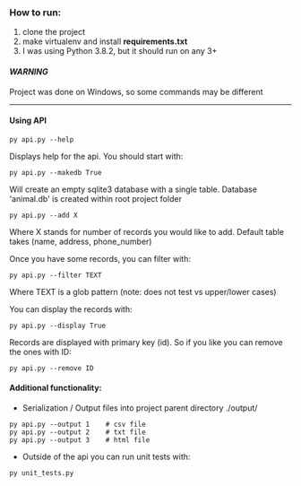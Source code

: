 ### **How to run:**
1) clone the project
2) make virtualenv and install **requirements.txt**
3) I was using Python 3.8.2, but it should run on any 3+

#### ***WARNING***

Project was done on Windows, so some commands may be different

---

#### Using API

~~~~
py api.py --help
~~~~
Displays help for the api. You should start with:
~~~~
py api.py --makedb True
~~~~
Will create an empty sqlite3 database with a single table. Database 'animal.db' is created within root project folder
~~~~
py api.py --add X
~~~~
Where X stands for number of records you would like to add. Default table takes (name, address, phone_number)

Once you have some records, you can filter with:
~~~~
py api.py --filter TEXT
~~~~
Where TEXT is a glob pattern (note: does not test vs upper/lower cases)

You can display the records with:
~~~~
py api.py --display True
~~~~
Records are displayed with primary key (id). So if you like you can remove the ones with ID:
~~~~
py api.py --remove ID
~~~~


#### Additional functionality:
- Serialization / Output files into project parent directory ./output/
~~~~
py api.py --output 1    # csv file
py api.py --output 2    # txt file
py api.py --output 3    # html file
~~~~
- Outside of the api you can run unit tests with:
~~~~
py unit_tests.py
~~~~
